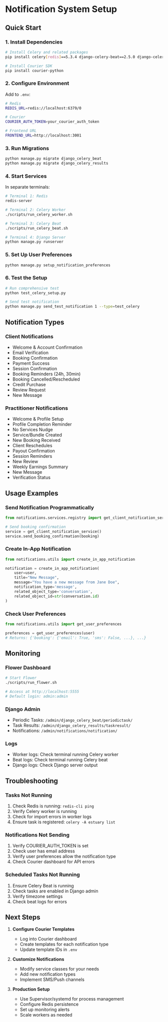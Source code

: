 # Notification System Setup

## Quick Start

### 1. Install Dependencies
```bash
# Install Celery and related packages
pip install celery[redis]==5.3.4 django-celery-beat==2.5.0 django-celery-results==2.5.1 flower==2.0.1

# Install Courier SDK
pip install courier-python
```

### 2. Configure Environment
Add to `.env`:
```bash
# Redis
REDIS_URL=redis://localhost:6379/0

# Courier
COURIER_AUTH_TOKEN=your_courier_auth_token

# Frontend URL
FRONTEND_URL=http://localhost:3001
```

### 3. Run Migrations
```bash
python manage.py migrate django_celery_beat
python manage.py migrate django_celery_results
```

### 4. Start Services
In separate terminals:
```bash
# Terminal 1: Redis
redis-server

# Terminal 2: Celery Worker
./scripts/run_celery_worker.sh

# Terminal 3: Celery Beat
./scripts/run_celery_beat.sh

# Terminal 4: Django Server
python manage.py runserver
```

### 5. Set Up User Preferences
```bash
python manage.py setup_notification_preferences
```

### 6. Test the Setup
```bash
# Run comprehensive test
python test_celery_setup.py

# Send test notification
python manage.py send_test_notification 1 --type=test_celery
```

## Notification Types

### Client Notifications
- Welcome & Account Confirmation
- Email Verification
- Booking Confirmation
- Payment Success
- Session Confirmation
- Booking Reminders (24h, 30min)
- Booking Cancelled/Rescheduled
- Credit Purchase
- Review Request
- New Message

### Practitioner Notifications
- Welcome & Profile Setup
- Profile Completion Reminder
- No Services Nudge
- Service/Bundle Created
- New Booking Received
- Client Reschedules
- Payout Confirmation
- Session Reminders
- New Review
- Weekly Earnings Summary
- New Message
- Verification Status

## Usage Examples

### Send Notification Programmatically
```python
from notifications.services.registry import get_client_notification_service

# Send booking confirmation
service = get_client_notification_service()
service.send_booking_confirmation(booking)
```

### Create In-App Notification
```python
from notifications.utils import create_in_app_notification

notification = create_in_app_notification(
    user=user,
    title="New Message",
    message="You have a new message from Jane Doe",
    notification_type='message',
    related_object_type='conversation',
    related_object_id=str(conversation.id)
)
```

### Check User Preferences
```python
from notifications.utils import get_user_preferences

preferences = get_user_preferences(user)
# Returns: {'booking': {'email': True, 'sms': False, ...}, ...}
```

## Monitoring

### Flower Dashboard
```bash
# Start Flower
./scripts/run_flower.sh

# Access at http://localhost:5555
# Default login: admin:admin
```

### Django Admin
- Periodic Tasks: `/admin/django_celery_beat/periodictask/`
- Task Results: `/admin/django_celery_results/taskresult/`
- Notifications: `/admin/notifications/notification/`

### Logs
- Worker logs: Check terminal running Celery worker
- Beat logs: Check terminal running Celery beat
- Django logs: Check Django server output

## Troubleshooting

### Tasks Not Running
1. Check Redis is running: `redis-cli ping`
2. Verify Celery worker is running
3. Check for import errors in worker logs
4. Ensure task is registered: `celery -A estuary list`

### Notifications Not Sending
1. Verify COURIER_AUTH_TOKEN is set
2. Check user has email address
3. Verify user preferences allow the notification type
4. Check Courier dashboard for API errors

### Scheduled Tasks Not Running
1. Ensure Celery Beat is running
2. Check tasks are enabled in Django admin
3. Verify timezone settings
4. Check beat logs for errors

## Next Steps

1. **Configure Courier Templates**
   - Log into Courier dashboard
   - Create templates for each notification type
   - Update template IDs in `.env`

2. **Customize Notifications**
   - Modify service classes for your needs
   - Add new notification types
   - Implement SMS/Push channels

3. **Production Setup**
   - Use Supervisor/systemd for process management
   - Configure Redis persistence
   - Set up monitoring alerts
   - Scale workers as needed